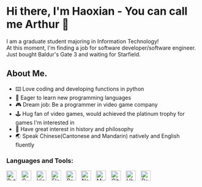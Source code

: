 # Hi there, I'm Haoxian - You can call me Arthur 👋 
I am a graduate student majoring in Information Technology!  
At this moment, I'm finding a job for software developer/software engineer.  
Just bought Baldur's Gate 3 and waiting for Starfield.

## About Me.

- :keyboard: Love coding and developing functions in python 
- :battery: Eager to learn new programming languages
- :video_game: Dream job: Be a programmer in video game company
- :joystick: Hug fan of video games, would achieved the platinum trophy for games I'm interested in
- :closed_book: Have great interest in history and philosophy
- :earth_asia: Speak Chinese(Cantonese and Mandarin) natively and English fluently

### Languages and Tools:

<img align="left" alt="Python" width="26px" src="https://simpleicons.org/icons/python.svg" style="padding-right:10px;" />
<img align="left" alt="C" width="26px" src="https://simpleicons.org/icons/c.svg" style="padding-right:10px;" />
<img align="left" alt="Visual Studio Code" width="26px" src="https://simpleicons.org/icons/visualstudiocode.svg" style="padding-right:10px;"/>
<img align="left" alt="Flask" width="26px" src="https://simpleicons.org/icons/flask.svg" style="padding-right:10px;" />
<img align="left" alt="React" width="26px" src="https://simpleicons.org/icons/react.svg" style="padding-right:10px;" />
<img align="left" alt="Node.js" width="26px" src="https://simpleicons.org/icons/nodedotjs.svg" style="padding-right:10px;" />
<img align="left" alt="MySQL" width="26px" src="https://simpleicons.org/icons/mysql.svg" style="padding-right:10px;" />
<img align="left" alt="Git" width="26px" src="https://simpleicons.org/icons/git.svg" style="padding-right:10px;" />
<img align="left" alt="Ubuntu" width="26px" src="https://simpleicons.org/icons/ubuntu.svg" style="padding-right:10px;" />
<img align="left" alt="Dash" width="26px" src="https://simpleicons.org/icons/dash.svg" style="padding-right:10px;" />


<br />
<br />
